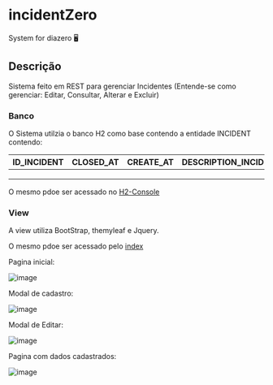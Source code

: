 # incidentZero

System for diazero 🖥️

## Descrição

Sistema feito em REST para gerenciar Incidentes (Entende-se como gerenciar: Editar, Consultar, Alterar e Excluir)

### Banco

 O Sistema utilzia o banco H2 como base contendo a entidade INCIDENT contendo:
 
 | ID_INCIDENT 	| CLOSED_AT 	| CREATE_AT 	| DESCRIPTION_INCIDENT 	| NAME 	| UPDATE_AT 	|
|---	|---	|---	|---	|---	|---	|
|  	|  	|  	|  	|  	|  	|
|  	|  	|  	|  	|  	|  	|
|  	|  	|  	|  	|  	|  	|
 
 O mesmo pdoe ser acessado no [H2-Console](http://localhost:8090/h2-console)
 
 ### View
 
 A view utiliza BootStrap, themyleaf e Jquery.
 
 O mesmo pdoe ser acessado pelo [index](http://localhost:8090/index)
 
 Pagina inicial:
 
 ![image](https://user-images.githubusercontent.com/78853993/211352682-48fa8bc6-602e-4ac9-99ae-308c87108e6a.png)
 
 Modal de cadastro:
 
 ![image](https://user-images.githubusercontent.com/78853993/211352825-bd731926-36b0-46f3-a9d8-42cb2c94fec8.png)

Modal de Editar: 

![image](https://user-images.githubusercontent.com/78853993/211352962-9049edbc-c66c-4af2-a820-09d573876491.png)

Pagina com dados cadastrados:

![image](https://user-images.githubusercontent.com/78853993/211353123-f6fcfb28-75b2-4bc8-875d-dd33aebdf813.png)

